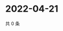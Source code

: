 # 2022-04-21

共 0 条

<!-- BEGIN WEIBO -->
<!-- 最后更新时间 Thu Apr 21 2022 07:01:13 GMT+0800 (China Standard Time) -->

<!-- END WEIBO -->
